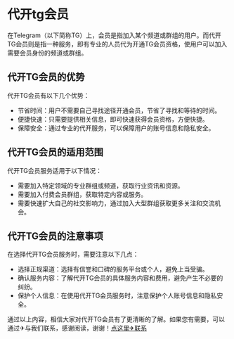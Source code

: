 # 代开tg会员

在Telegram（以下简称TG）上，会员是指加入某个频道或群组的用户。而代开TG会员则是指一种服务，即有专业的人员代为开通TG会员资格，使用户可以加入需要会员身份的频道或群组。

## 代开TG会员的优势

代开TG会员有以下几个优势：
- 节省时间：用户不需要自己寻找途径开通会员，节省了寻找和等待的时间。
- 便捷快速：只需要提供相关信息，即可快速获得会员资格，方便快捷。
- 保障安全：通过专业的代开服务，可以保障用户的账号信息和隐私安全。

## 代开TG会员的适用范围

代开TG会员服务适用于以下情况：
- 需要加入特定领域的专业群组或频道，获取行业资讯和资源。
- 需要加入付费会员群组，获取特定内容或服务。
- 需要快速扩大自己的社交影响力，通过加入大型群组获取更多关注和交流机会。

## 代开TG会员的注意事项

在选择代开TG会员服务时，需要注意以下几点：
- 选择正规渠道：选择有信誉和口碑的服务平台或个人，避免上当受骗。
- 确认服务内容：了解代开TG会员的具体服务内容和费用，避免产生不必要的纠纷。
- 保护个人信息：在使用代开TG会员服务时，注意保护个人账号信息和隐私安全。

通过以上内容，相信大家对代开TG会员有了更清晰的了解。如果您有需要，可以通过✈与我们联系，感谢阅读，谢谢！[点这里✈联系](https://w.k02.cc)